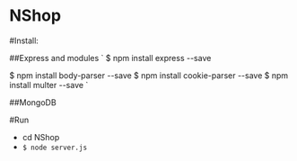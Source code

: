 NShop
=====

#Install:

##Express and modules
`
$ npm install express --save

$ npm install body-parser --save
$ npm install cookie-parser --save
$ npm install multer --save
`

##MongoDB

#Run
* cd NShop
* `$ node server.js`
